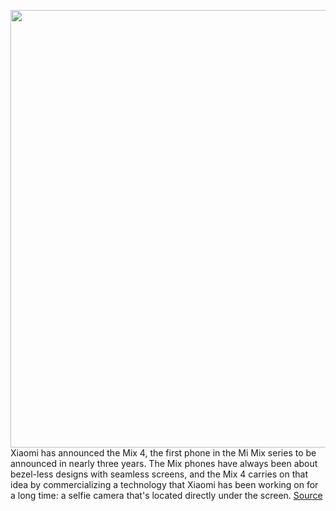 <img src='https://cdn.vox-cdn.com/thumbor/hnVRnK4nyeWbI06a7cLUcgiRyy4=/0x0:3000x2000/1200x800/filters:focal(1260x760:1740x1240)/cdn.vox-cdn.com/uploads/chorus_image/image/69703668/mix4.0.jpg' width='700px' /><br/>
Xiaomi has announced the Mix 4, the first phone in the Mi Mix series to be announced in nearly three years. The Mix phones have always been about bezel-less designs with seamless screens, and the Mix 4 carries on that idea by commercializing a technology that Xiaomi has been working on for a long time: a selfie camera that's located directly under the screen.
<a href='https://www.theverge.com/2021/8/10/22617979/xiaomi-mi-mix-4-announced-under-display-camera-cup-specs-price'> Source <a/>